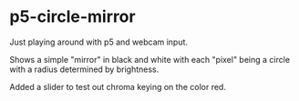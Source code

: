 # p5-circle-mirror

Just playing around with p5 and webcam input.

Shows a simple "mirror" in black and white with each "pixel" being a circle with a radius determined by brightness.

Added a slider to test out chroma keying on the color red.
